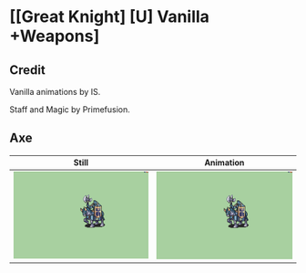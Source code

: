 # [\[Great Knight\] \[U\] Vanilla +Weapons]

## Credit

Vanilla animations by IS.

Staff and Magic by Primefusion.
	
## Axe

| Still | Animation |
| :---: | :-------: |
| ![Axe still](./Axe_000.png) | ![Axe animation](./Axe.gif) |
